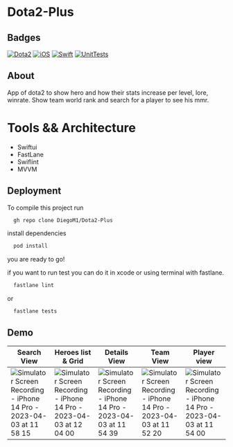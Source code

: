 # Dota2-Plus
## Badges
[![Dota2](https://img.shields.io/badge/Dota2-red.svg)](https://www.dota2.com/home) [![iOS](https://img.shields.io/badge/iOS-white.svg)](https://developer.apple.com) [![Swift](https://img.shields.io/badge/swift-orange.svg)](https://developer.apple.com/documentation/swift/) [![UnitTests](https://img.shields.io/badge/UnitTests-yellow.svg)](https://developer.apple.com/documentation/xcode/testing)

## About
App of dota2 to show hero and how their stats increase per level, lore, winrate. Show team world rank and search for a player to see his mmr.



# Tools && Architecture
 - Swiftui
 - FastLane
 - Swiflint
 - MVVM


## Deployment

To compile this project run

```bash
  gh repo clone DiegoM1/Dota2-Plus
```
install dependencies
```bash
  pod install
```
you are ready to go!

if you want to run test you can do it in xcode or using terminal with fastlane.

```bash
  fastlane lint
```
or 

```bash
  fastlane tests
```
## Demo

| Search View  | Heroes list & Grid | Details View  | Team View| Player view |
| ------------- | ------------- |------------- | ------------- |-------------|
| ![Simulator Screen Recording - iPhone 14 Pro - 2023-04-03 at 11 58 15](https://user-images.githubusercontent.com/54748910/229913572-f5a1029a-8e15-4c9b-8cbe-2d9e620d5d4a.gif) | ![Simulator Screen Recording - iPhone 14 Pro - 2023-04-03 at 12 04 00](https://user-images.githubusercontent.com/54748910/229913858-6731d3ee-1265-4c90-8494-583f0e727cf6.gif) | ![Simulator Screen Recording - iPhone 14 Pro - 2023-04-03 at 11 54 39](https://user-images.githubusercontent.com/54748910/229913972-c08b2061-381d-497d-bbee-32d7cd901d54.gif) | ![Simulator Screen Recording - iPhone 14 Pro - 2023-04-03 at 11 52 20](https://user-images.githubusercontent.com/54748910/229914287-f4d62131-d84e-4b2f-9b2a-fc1b3966c96c.gif) |  ![Simulator Screen Recording - iPhone 14 Pro - 2023-04-03 at 11 54 00](https://user-images.githubusercontent.com/54748910/229913741-eeebe3ac-41d9-4a11-ab8a-d7ff8267183e.gif) |


